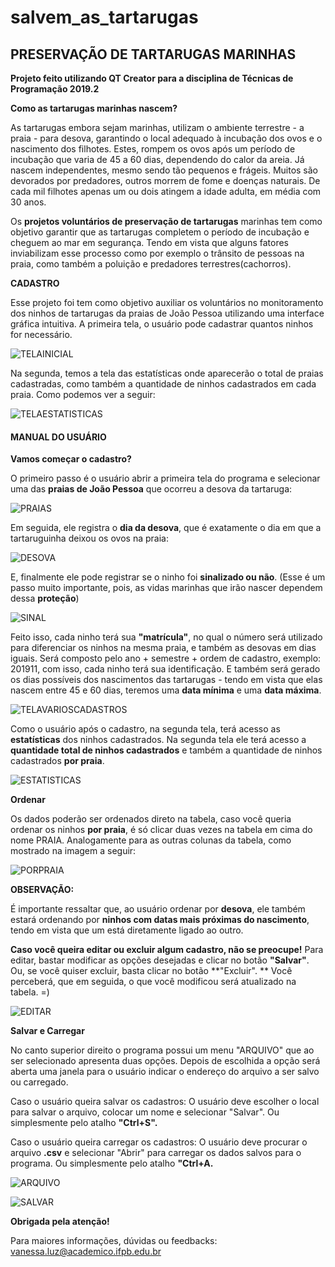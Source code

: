 # salvem_as_tartarugas

## PRESERVAÇÃO DE TARTARUGAS MARINHAS


**Projeto feito utilizando QT Creator para a disciplina de Técnicas de Programação 2019.2** 


**Como as tartarugas marinhas nascem?**
 
 As tartarugas embora sejam marinhas, utilizam o ambiente terrestre - a praia - para desova, garantindo o local adequado à incubação dos ovos e o nascimento dos filhotes. Estes, rompem os ovos após um período de incubação que varia de 45 a 60 dias, dependendo do calor da areia. Já nascem independentes, mesmo sendo tão pequenos e frágeis. Muitos são devorados por predadores, outros morrem de fome e doenças naturais. De cada mil filhotes apenas um ou dois atingem a idade adulta, em média com 30 anos.

  Os **projetos voluntários de preservação de tartarugas** marinhas tem como objetivo garantir que as tartarugas completem o período de incubação e cheguem ao mar em segurança. Tendo em vista que alguns fatores inviabilizam esse processo como por exemplo o trânsito de pessoas na praia, como também a poluição e predadores terrestres(cachorros).
  
**CADASTRO**

Esse projeto foi tem como objetivo auxiliar os voluntários no monitoramento dos ninhos de tartarugas da praias de João Pessoa utilizando uma interface gráfica intuitiva. A primeira tela, o usuário pode cadastrar quantos ninhos for necessário.

![TELAINICIAL](https://github.com/vanessadaluz6/salvem_as_tartarugas/blob/master/imagens_tartatugasfofas/inicial.png)
	
Na segunda, temos a tela das estatísticas onde aparecerão o total de praias cadastradas, como também a quantidade de ninhos cadastrados em cada praia. Como podemos ver a seguir:

![TELAESTATISTICAS](https://github.com/vanessadaluz6/salvem_as_tartarugas/blob/master/imagens_tartatugasfofas/telaestatisticas.png)
	   
#### **MANUAL DO USUÁRIO**

**Vamos começar o cadastro?**

 O primeiro passo é o usuário abrir a primeira tela do programa e selecionar uma das **praias de João Pessoa** que ocorreu a desova da tartaruga:

![PRAIAS](https://github.com/vanessadaluz6/salvem_as_tartarugas/blob/master/imagens_tartatugasfofas/praias.png)

Em seguida, ele registra o **dia da desova**, que é exatamente o dia em que a tartaruguinha deixou os ovos na praia: 

![DESOVA](https://github.com/vanessadaluz6/salvem_as_tartarugas/blob/master/imagens_tartatugasfofas/data.png)

E, finalmente ele pode registrar se o ninho foi **sinalizado ou não**. (Esse é um passo muito importante, pois, as vidas marinhas que irão nascer dependem dessa **proteção**)

![SINAL](https://github.com/vanessadaluz6/salvem_as_tartarugas/blob/master/imagens_tartatugasfofas/sinal.png)

Feito isso, cada ninho terá sua **"matrícula"**, no qual o número será utilizado para diferenciar os ninhos na mesma praia, e também as desovas em dias iguais. Será composto pelo ano + semestre + ordem de cadastro, exemplo: 201911, com isso, cada ninho terá sua identificação. E também será gerado os dias possíveis dos nascimentos das tartarugas - tendo em vista que elas nascem entre 45 e 60 dias, teremos uma **data mínima** e uma **data máxima**.

![TELAVARIOSCADASTROS](https://github.com/vanessadaluz6/salvem_as_tartarugas/blob/master/imagens_tartatugasfofas/telacadastro.png)

Como o usuário após o cadastro, na segunda tela, terá acesso as **estatísticas** dos ninhos cadastrados. 
Na segunda tela ele terá acesso a **quantidade total de ninhos cadastrados** e também a quantidade de ninhos cadastrados **por praia**.

![ESTATISTICAS](https://github.com/vanessadaluz6/salvem_as_tartarugas/blob/master/imagens_tartatugasfofas/cadastrocomestatisticas.png)

**Ordenar**
 
 Os dados poderão ser ordenados direto na tabela, caso você queria ordenar os ninhos **por praia**, é só clicar duas vezes na tabela em cima do nome PRAIA. Analogamente para as outras colunas da tabela, como mostrado na imagem a seguir:

![PORPRAIA](https://github.com/vanessadaluz6/salvem_as_tartarugas/blob/master/imagens_tartatugasfofas/porpraia.png)

**OBSERVAÇÃO:**

É importante ressaltar que, ao usuário ordenar por **desova**, ele também estará ordenando por **ninhos com datas mais próximas do nascimento**, tendo em vista que um está diretamente ligado ao outro. 

**Caso você queira editar ou excluir algum cadastro, não se preocupe!**
Para editar, bastar modificar as opções desejadas e clicar no botão **"Salvar"**. 
Ou, se você quiser excluir, basta clicar no botão **"Excluir". **
Você perceberá, que em seguida, o que você modificou será atualizado na tabela. =) 

![EDITAR](https://github.com/vanessadaluz6/salvem_as_tartarugas/blob/master/imagens_tartatugasfofas/editaratualizado.png)


**Salvar e Carregar**

No canto superior direito o programa possui um menu "ARQUIVO" que ao ser selecionado apresenta duas opções. Depois de escolhida a opção será aberta uma janela para o usuário indicar o endereço do arquivo a ser salvo ou carregado.

Caso o usuário queira salvar os cadastros: O usuário deve escolher o local para salvar o arquivo, colocar um nome e selecionar "Salvar". Ou simplesmente pelo atalho **"Ctrl+S".**

Caso o usuário queira carregar os cadastros: O usuário deve procurar o arquivo **.csv** e selecionar "Abrir" para carregar os dados salvos para o programa. Ou simplesmente pelo atalho **"Ctrl+A.**

![ARQUIVO](https://github.com/vanessadaluz6/salvem_as_tartarugas/blob/master/imagens_tartatugasfofas/arquivo.png)

![SALVAR](https://github.com/vanessadaluz6/salvem_as_tartarugas/blob/master/imagens_tartatugasfofas/Captura%20de%20tela%20de%202019-12-07%2006-50-23.png)

**Obrigada pela atenção!**

Para maiores informações, dúvidas ou feedbacks: vanessa.luz@academico.ifpb.edu.br
